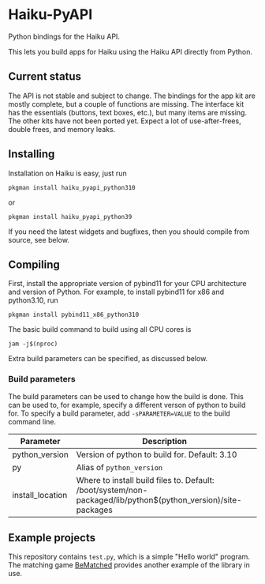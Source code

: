 # Haiku-PyAPI

Python bindings for the Haiku API.

This lets you build apps for Haiku using the Haiku API directly from Python.

## Current status

The API is not stable and subject to change. The bindings for the app kit
are mostly complete, but a couple of functions are missing. The interface
kit has the essentials (buttons, text boxes, etc.), but many items are
missing. The other kits have not been ported yet. Expect a lot of
use-after-frees, double frees, and memory leaks.

## Installing

Installation on Haiku is easy, just run

`pkgman install haiku_pyapi_python310`

or

`pkgman install haiku_pyapi_python39`

If you need the latest widgets and bugfixes, then you should compile from source, see below.

## Compiling

First, install the appropriate version of pybind11 for your CPU architecture and version of Python. For example, to install pybind11 for x86 and python3.10, run

`pkgman install pybind11_x86_python310`

The basic build command to build using all CPU cores is

`jam -j$(nproc)`

Extra build parameters can be specified, as discussed below.

### Build parameters

The build parameters can be used to change how the build is done. This can be
used to, for example, specify a different verson of python to build for. To
specify a build parameter, add `-sPARAMETER=VALUE` to the build command line.

| Parameter        | Description                                   |
| ---------------- | --------------------------------------------- |
| python_version   | Version of python to build for. Default: 3.10 |
| py               | Alias of `python_version`                     |
| install_location | Where to install build files to. Default: /boot/system/non-packaged/lib/python$(python_version)/site-packages |

## Example projects

This repository contains `test.py`, which is a simple "Hello world" program.
The matching game [BeMatched](https://github.com/coolcoder613eb/BeMatched)
provides another example of the library in use.
